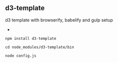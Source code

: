 ## d3-template

d3 template with browserify, babelify and gulp setup

-

```npm install d3-template```

```cd node_modules/d3-template/bin```

```node config.js```

